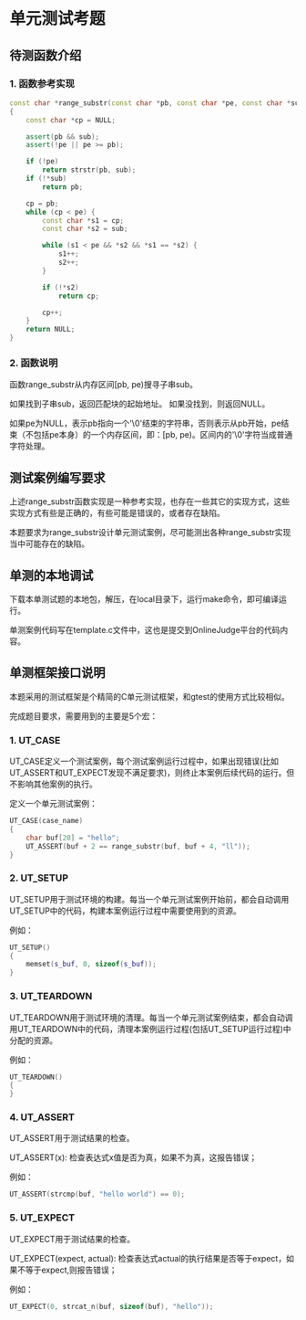# 单元测试考题

## 待测函数介绍

### 1. 函数参考实现

```cpp
const char *range_substr(const char *pb, const char *pe, const char *sub)
{
    const char *cp = NULL;

    assert(pb && sub);
    assert(!pe || pe >= pb);

    if (!pe)
        return strstr(pb, sub);
    if (!*sub)
        return pb;

    cp = pb;
    while (cp < pe) {
        const char *s1 = cp;
        const char *s2 = sub;

        while (s1 < pe && *s2 && *s1 == *s2) {
            s1++;
            s2++;
        }

        if (!*s2)
            return cp;

        cp++;
    }
    return NULL;
}

```

### 2. 函数说明


函数range_substr从内存区间[pb, pe)搜寻子串sub。

如果找到子串sub，返回匹配块的起始地址。
如果没找到，则返回NULL。

如果pe为NULL，表示pb指向一个'\0'结束的字符串，否则表示从pb开始，pe结束（不包括pe本身）的一个内存区间，即：[pb, pe)。区间内的'\0'字符当成普通字符处理。


## 测试案例编写要求

上述range_substr函数实现是一种参考实现，也存在一些其它的实现方式，这些实现方式有些是正确的，有些可能是错误的，或者存在缺陷。

本题要求为range_substr设计单元测试案例，尽可能测出各种range_substr实现当中可能存在的缺陷。

## 单测的本地调试

下载本单测试题的本地包，解压，在local目录下，运行make命令，即可编译运行。

单测案例代码写在template.c文件中，这也是提交到OnlineJudge平台的代码内容。

## 单测框架接口说明

本题采用的测试框架是个精简的C单元测试框架，和gtest的使用方式比较相似。

完成题目要求，需要用到的主要是5个宏：

### 1. UT_CASE

UT_CASE定义一个测试案例，每个测试案例运行过程中，如果出现错误(比如UT_ASSERT和UT_EXPECT发现不满足要求)，则终止本案例后续代码的运行。但不影响其他案例的执行。

定义一个单元测试案例：

```cpp
UT_CASE(case_name)
{
    char buf[20] = "hello";
    UT_ASSERT(buf + 2 == range_substr(buf, buf + 4, "ll"));
}
```

### 2. UT_SETUP

UT_SETUP用于测试环境的构建。每当一个单元测试案例开始前，都会自动调用UT_SETUP中的代码，构建本案例运行过程中需要使用到的资源。

例如：

```cpp
UT_SETUP()
{
    memset(s_buf, 0, sizeof(s_buf));
}

```

### 3. UT_TEARDOWN

UT_TEARDOWN用于测试环境的清理。每当一个单元测试案例结束，都会自动调用UT_TEARDOWN中的代码，清理本案例运行过程(包括UT_SETUP运行过程)中分配的资源。

例如：

```cpp
UT_TEARDOWN()
{
}
```

### 4. UT_ASSERT

UT_ASSERT用于测试结果的检查。

UT_ASSERT(x): 检查表达式x值是否为真，如果不为真，这报告错误；

例如：

```cpp
UT_ASSERT(strcmp(buf, "hello world") == 0);
```

### 5. UT_EXPECT

UT_EXPECT用于测试结果的检查。

UT_EXPECT(expect, actual): 检查表达式actual的执行结果是否等于expect，如果不等于expect,则报告错误；

例如：

```cpp
UT_EXPECT(0, strcat_n(buf, sizeof(buf), "hello"));
```
